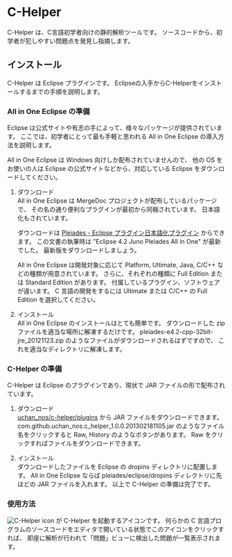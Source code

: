 # C-Helper
C-Helper は、C言語初学者向けの静的解析ツールです。
ソースコードから、初学者が犯しやすい問題点を発見し指摘します。

## インストール
C-Helper は Eclipse プラグインです。
Eclipseの入手からC-Helperをインストールするまでの手順を説明します。

### All in One Eclipse の準備
Eclipse は公式サイトや有志の手によって、様々なパッケージが提供されています。
ここでは、初学者にとって最も手軽と思われる All in One Eclipse の導入方法を説明します。

All in One Eclipse は Windows 向けしか配布されていませんので、
他の OS をお使いの人は Eclipse の公式サイトなどから、対応している Eclipse をダウンロードしてください。

1. ダウンロード  
All in One Eclipse は MergeDoc プロジェクトが配布しているパッケージで、
その名の通り便利なプラグインが最初から同梱されています。
日本語化もされています。

    ダウンロードは [Pleiades - Eclipse プラグイン日本語化プラグイン](mergedoc.sourceforge.jp) からできます。
この文書の執筆時は "Eclipse 4.2 Juno Pleiades All in One" が最新でした。
最新版をダウンロードしましょう。

    All in One Eclipse は開発対象に応じて Platform, Ultimate, Java, C/C++ などの種類が用意されています。
さらに、それぞれの種類に Full Edition または Standard Edition があります。
付属しているプラグイン、ソフトウェアが違います。
C 言語の開発をするには Ultimate または C/C++ の Full Edition を選択してください。

2. インストール  
All in One Eclipse のインストールはとても簡単です。
ダウンロードした zip ファイルを適当な場所に解凍するだけです。
pleiades-e4.2-cpp-32bit-jre\_20121123.zip のようなファイルがダウンロードされるはずですので、
これを適当なディレクトリに解凍します。

### C-Helper の準備
C-Helper は Eclipse のプラグインであり、現状で JAR ファイルの形で配布されています。

1. ダウンロード  
[uchan\_nos/c-helper/plugins](https://github.com/uchan-nos/c-helper/tree/master/plugins)
から JAR ファイルをダウンロードできます。
com.github.uchan\_nos.c\_helper\_1.0.0.201302181105.jar のようなファイル名をクリックすると
Raw, History のようなボタンがあります。
Raw をクリックすればファイルをダウンロードできます。

2. インストール  
ダウンロードしたファイルを Eclipse の dropins ディレクトリに配置します。
All in One Eclipse ならば pleiades/eclipse/dropins ディレクトリに先ほどの JAR ファイルを入れます。
以上で C-Helper の準備は完了です。

### 使用方法
![C-Helper icon](https://github.com/uchan-nos/c-helper/raw/master/icons/analysis.png)
が C-Helper を起動するアイコンです。
何らかの C 言語プログラムのソースコードをエディタで開いている状態でこのアイコンをクリックすれば、
即座に解析が行われて「問題」ビューに検出した問題が一覧表示されます。

